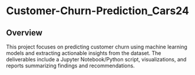 # Customer-Churn-Prediction_Cars24
## Overview

This project focuses on predicting customer churn using machine learning models and extracting actionable insights from the dataset. The deliverables include a Jupyter Notebook/Python script, visualizations, and reports summarizing findings and recommendations.
